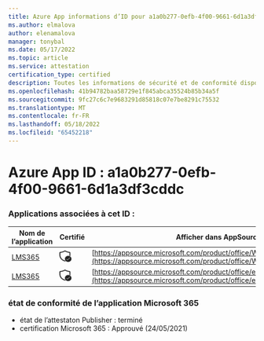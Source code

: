 ```yaml
---
title: Azure App informations d’ID pour a1a0b277-0efb-4f00-9661-6d1a3df3cddc
ms.author: elmalova
author: elenamalova
manager: tonybal
ms.date: 05/17/2022
ms.topic: article
ms.service: attestation
certification_type: certified
description: Toutes les informations de sécurité et de conformité disponibles pour a1a0b277-0efb-4f00-9661-6d1a3df3cddc.
ms.openlocfilehash: 41b94782baa58729e1f845abca35524b85b34a5f
ms.sourcegitcommit: 9fc27c6c7e9683291d85818c07e7be8291c75532
ms.translationtype: MT
ms.contentlocale: fr-FR
ms.lasthandoff: 05/18/2022
ms.locfileid: "65452218"
---
```

# <a name="azure-app-id-a1a0b277-0efb-4f00-9661-6d1a3df3cddc"></a>Azure App ID : a1a0b277-0efb-4f00-9661-6d1a3df3cddc


### <a name="apps-associated-with-this-id"></a>Applications associées à cet ID :
| **Nom de l’application** | **Certifié** | **Afficher dans AppSource** |
|--------------|---------------|-----------------------|
| [LMS365](../forward/WA104381467.md) | <img alt="Certified application badge" src="../media/certified-badge.png" height="25" width="25" /> | [https://appsource.microsoft.com/product/office/WA104381467](https://appsource.microsoft.com/product/office/WA104381467) |
| [LMS365](../forward/elearningforce.lms365_spfx.md) | <img alt="Certified application badge" src="../media/certified-badge.png" height="25" width="25" /> | [https://appsource.microsoft.com/product/office/elearningforce.lms365_spfx](https://appsource.microsoft.com/product/office/elearningforce.lms365_spfx) |

### <a name="microsoft-365-app-compliance-status"></a>état de conformité de l’application Microsoft 365
- état de l’attestaton Publisher : terminé
- certification Microsoft 365 : Approuvé (24/05/2021)
